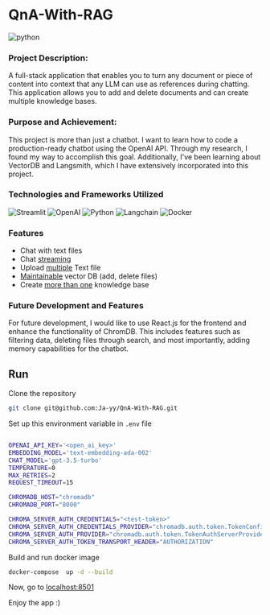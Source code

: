 # QnA-With-RAG

![python](https://img.shields.io/badge/python-3.10-green)

### Project Description:

A full-stack application that enables you to turn any document or piece of content into context that any LLM can use as references during chatting. This application allows you to add and delete documents and can create multiple knowledge bases.

### Purpose and Achievement:

This project is more than just a chatbot. I want to learn how to code a production-ready chatbot using the OpenAI API. Through my research, I found my way to accomplish this goal. Additionally, I've been learning about VectorDB and Langsmith, which I have extensively incorporated into this project.

### Technologies and Frameworks Utilized

![Streamlit](https://img.shields.io/badge/Streamlit-FF4B4B?style=for-the-badge&logo=Streamlit&logoColor=white)
![OpenAI](https://img.shields.io/badge/OpenAI-black?style=for-the-badge)
![Python](https://img.shields.io/badge/Python-FFD43B?style=for-the-badge&logo=python&logoColor=blue)
![Langchain](https://img.shields.io/badge/%F0%9F%A6%9C%EF%B8%8F%F0%9F%94%97%20LangChain-black?style=for-the-badge)
![Docker](https://img.shields.io/badge/Docker-2CA5E0?style=for-the-badge&logo=docker&logoColor=white)

### Features

- Chat with text files
- Chat <u>streaming</u> 
- Upload <u>multiple</u> Text file
- <u>Maintainable</u> vector DB (add, delete files)
- Create <u>more than one</u> knowledge base

### Future Development and Features

For future development, I would like to use React.js for the frontend and enhance the functionality of ChromDB. This includes features such as filtering data, deleting files through search, and most importantly, adding memory capabilities for the chatbot.

## Run

Clone the repository

```bash
git clone git@github.com:Ja-yy/QnA-With-RAG.git
```

Set up this environment variable in `.env` file

```bash

OPENAI_API_KEY='<open_ai_key>'
EMBEDDING_MODEL='text-embedding-ada-002'
CHAT_MODEL='gpt-3.5-turbo'
TEMPERATURE=0
MAX_RETRIES=2
REQUEST_TIMEOUT=15

CHROMADB_HOST="chromadb"
CHROMADB_PORT="8000"

CHROMA_SERVER_AUTH_CREDENTIALS="<test-token>"
CHROMA_SERVER_AUTH_CREDENTIALS_PROVIDER="chromadb.auth.token.TokenConfigServerAuthCredentialsProvider"
CHROMA_SERVER_AUTH_PROVIDER="chromadb.auth.token.TokenAuthServerProvider"
CHROMA_SERVER_AUTH_TOKEN_TRANSPORT_HEADER="AUTHORIZATION"

```


Build and run docker image

```bash
docker-compose  up -d --build
```

Now, go to [localhost:8501](http://localhost:8501/)

Enjoy the app :) 
